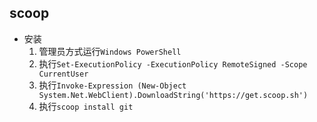 ## scoop
* 安装 
    1. 管理员方式运行`Windows PowerShell`
    1. 执行`Set-ExecutionPolicy -ExecutionPolicy RemoteSigned -Scope CurrentUser`
    1. 执行`Invoke-Expression (New-Object System.Net.WebClient).DownloadString('https://get.scoop.sh')`
    1. 执行`scoop install git`

